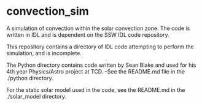 convection_sim
==============

A simulation of convection within the solar convection zone. The code is written in IDL and is dependent on the SSW IDL code repository.

This repository contains a directory of IDL code attempting to perform the simulation, and is incomplete.

The Python directory contains code written by Sean Blake and used for his 4th year Physics/Astro project at TCD.
-See the README.md file in the ./python directory.

For the static solar model used in the code, see the README.md in the ./solar_model directory.